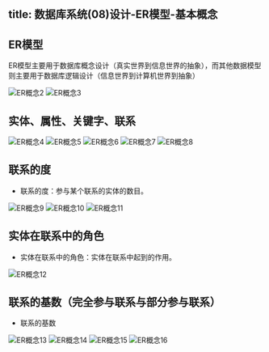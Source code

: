 ﻿title: 数据库系统(08)设计-ER模型-基本概念
---

## ER模型 ##

ER模型主要用于数据库概念设计（真实世界到信息世界的抽象），而其他数据模型则主要用于数据库逻辑设计（信息世界到计算机世界到抽象）

![ER概念2](/youzhilane/img/数据库系统概念-ER概念2.jpg)
![ER概念3](/youzhilane/img/数据库系统概念-ER概念3.jpg)

## 实体、属性、关键字、联系 ##

![ER概念4](/youzhilane/img/数据库系统概念-ER概念4.jpg)
![ER概念5](/youzhilane/img/数据库系统概念-ER概念5.jpg)
![ER概念6](/youzhilane/img/数据库系统概念-ER概念6.jpg)
![ER概念7](/youzhilane/img/数据库系统概念-ER概念7.jpg)
![ER概念8](/youzhilane/img/数据库系统概念-ER概念8.jpg)

## 联系的度 ##

* 联系的度：参与某个联系的实体的数目。

![ER概念9](/youzhilane/img/数据库系统概念-ER概念9.jpg)
![ER概念10](/youzhilane/img/数据库系统概念-ER概念10.jpg)
![ER概念11](/youzhilane/img/数据库系统概念-ER概念11.jpg)

## 实体在联系中的角色 ##

* 实体在联系中的角色：实体在联系中起到的作用。

![ER概念12](/youzhilane/img/数据库系统概念-ER概念12.jpg)

## 联系的基数（完全参与联系与部分参与联系） ##

* 联系的基数

![ER概念13](/youzhilane/img/数据库系统概念-ER概念13.jpg)
![ER概念14](/youzhilane/img/数据库系统概念-ER概念14.jpg)
![ER概念15](/youzhilane/img/数据库系统概念-ER概念15.jpg)
![ER概念16](/youzhilane/img/数据库系统概念-ER概念16.jpg)

